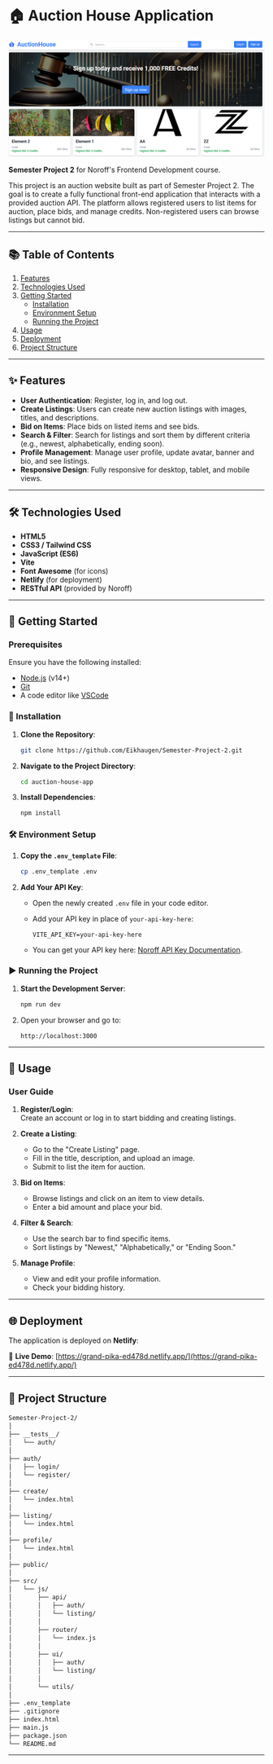 # 🏠 Auction House Application

![alt text](/public/readme-screenshot.png)

**Semester Project 2** for Noroff's Frontend Development course.

This project is an auction website built as part of Semester Project 2. The goal is to create a fully functional front-end application that interacts with a provided auction API. The platform allows registered users to list items for auction, place bids, and manage credits. Non-registered users can browse listings but cannot bid.

---

## 📚 Table of Contents

1. [Features](#features)
2. [Technologies Used](#technologies-used)
3. [Getting Started](#getting-started)
    - [Installation](#installation)
    - [Environment Setup](#environment-setup)
    - [Running the Project](#running-the-project)
4. [Usage](#usage)
5. [Deployment](#deployment)
6. [Project Structure](#project-structure)


---

## ✨ Features

- **User Authentication**: Register, log in, and log out.
- **Create Listings**: Users can create new auction listings with images, titles, and descriptions.
- **Bid on Items**: Place bids on listed items and see bids.
- **Search & Filter**: Search for listings and sort them by different criteria (e.g., newest, alphabetically, ending soon).
- **Profile Management**: Manage user profile, update avatar, banner and bio, and see listings.
- **Responsive Design**: Fully responsive for desktop, tablet, and mobile views.

---

## 🛠️ Technologies Used

- **HTML5**
- **CSS3 / Tailwind CSS**
- **JavaScript (ES6)**
- **Vite**
- **Font Awesome** (for icons)
- **Netlify** (for deployment)
- **RESTful API** (provided by Noroff)

---

## 🚀 Getting Started

### Prerequisites

Ensure you have the following installed:

- [Node.js](https://nodejs.org/) (v14+)
- [Git](https://git-scm.com/)
- A code editor like [VSCode](https://code.visualstudio.com/)

### 📅 Installation

1. **Clone the Repository**:

   ```bash
   git clone https://github.com/Eikhaugen/Semester-Project-2.git
   ```

2. **Navigate to the Project Directory**:

   ```bash
   cd auction-house-app
   ```

3. **Install Dependencies**:

   ```bash
   npm install
   ```

### 🛠️ Environment Setup

1. **Copy the `.env_template` File**:

   ```bash
   cp .env_template .env
   ```

2. **Add Your API Key**:

   - Open the newly created `.env` file in your code editor.
   - Add your API key in place of `your-api-key-here`:

     ```env
     VITE_API_KEY=your-api-key-here
     ```

   - You can get your API key here: [Noroff API Key Documentation](https://docs.noroff.dev/docs/v2/auth/api-key).

### ▶️ Running the Project

1. **Start the Development Server**:

   ```bash
   npm run dev
   ```

2. Open your browser and go to:

   ```plaintext
   http://localhost:3000
   ```

---

## 📝 Usage

### User Guide

1. **Register/Login**:  
   Create an account or log in to start bidding and creating listings.

2. **Create a Listing**:  
   - Go to the "Create Listing" page.
   - Fill in the title, description, and upload an image.
   - Submit to list the item for auction.

3. **Bid on Items**:  
   - Browse listings and click on an item to view details.
   - Enter a bid amount and place your bid.

4. **Filter & Search**:  
   - Use the search bar to find specific items.
   - Sort listings by "Newest," "Alphabetically," or "Ending Soon."

5. **Manage Profile**:  
   - View and edit your profile information.
   - Check your bidding history.

---

## 🌐 Deployment

The application is deployed on **Netlify**:

🔗 **Live Demo**: [https://grand-pika-ed478d.netlify.app/](https://grand-pika-ed478d.netlify.app/)


---

## 💁️ Project Structure

```
Semester-Project-2/
│
├── __tests__/
│   └── auth/
│
├── auth/
│   ├── login/
│   └── register/
│
├── create/
│   └── index.html
│
├── listing/
│   └── index.html
│
├── profile/
│   └── index.html
│
├── public/
│
├── src/
│   └── js/
│       ├── api/
│       │   ├── auth/
│       │   └── listing/
│       │
│       ├── router/
│       │   └── index.js
│       │
│       ├── ui/
│       │   ├── auth/
│       │   └── listing/
│       │
│       └── utils/
│
├── .env_template
├── .gitignore
├── index.html
├── main.js
├── package.json
└── README.md

```

---


